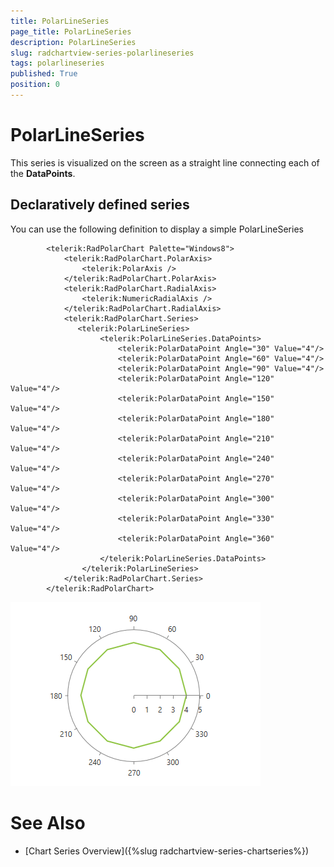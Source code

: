 ```yaml
---
title: PolarLineSeries
page_title: PolarLineSeries
description: PolarLineSeries
slug: radchartview-series-polarlineseries
tags: polarlineseries
published: True
position: 0
---
```


# PolarLineSeries



This series is visualized on the screen as a straight line connecting each of the __DataPoints__.
      

## Declaratively defined series

You can use the following definition to display a simple PolarLineSeries

	
            <telerik:RadPolarChart Palette="Windows8">
                <telerik:RadPolarChart.PolarAxis>
                    <telerik:PolarAxis />
                </telerik:RadPolarChart.PolarAxis>
                <telerik:RadPolarChart.RadialAxis>
                    <telerik:NumericRadialAxis />
                </telerik:RadPolarChart.RadialAxis>
                <telerik:RadPolarChart.Series>
                   <telerik:PolarLineSeries>
                        <telerik:PolarLineSeries.DataPoints>
                            <telerik:PolarDataPoint Angle="30" Value="4"/>
                            <telerik:PolarDataPoint Angle="60" Value="4"/>
                            <telerik:PolarDataPoint Angle="90" Value="4"/>
                            <telerik:PolarDataPoint Angle="120" Value="4"/>
                            <telerik:PolarDataPoint Angle="150" Value="4"/>
                            <telerik:PolarDataPoint Angle="180" Value="4"/>
                            <telerik:PolarDataPoint Angle="210" Value="4"/>
                            <telerik:PolarDataPoint Angle="240" Value="4"/>
                            <telerik:PolarDataPoint Angle="270" Value="4"/>
                            <telerik:PolarDataPoint Angle="300" Value="4"/>
                            <telerik:PolarDataPoint Angle="330" Value="4"/>
                            <telerik:PolarDataPoint Angle="360" Value="4"/>
                        </telerik:PolarLineSeries.DataPoints>
                    </telerik:PolarLineSeries>
                </telerik:RadPolarChart.Series>
            </telerik:RadPolarChart>

![radchartview-series-polarlineseries](images/radchartview-series-polarlineseries.png)

# See Also

 * [Chart Series Overview]({%slug radchartview-series-chartseries%})
